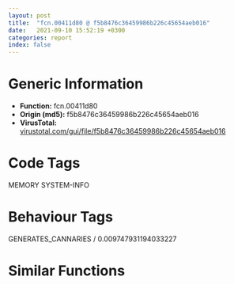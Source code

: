 ```yaml
---
layout: post
title:  "fcn.00411d80 @ f5b8476c36459986b226c45654aeb016"
date:   2021-09-10 15:52:19 +0300
categories: report
index: false
---
```


# Generic Information
- **Function:** fcn.00411d80
- **Origin (md5):** f5b8476c36459986b226c45654aeb016
- **VirusTotal:** [virustotal.com/gui/file/f5b8476c36459986b226c45654aeb016][virustotal_ref]

# Code Tags
<span class="tag" id="MEMORY">MEMORY</span>
<span class="tag" id="SYSTEM-INFO">SYSTEM-INFO</span>


# Behaviour Tags
<span class="bhv-tag" id="GENERATES_CANNARIES">GENERATES_CANNARIES / 0.009747931194033227</span>

# Similar Functions
<script type="text/javascript" src="https://www.gstatic.com/charts/loader.js"></script>
<script type="text/javascript">

    google.charts.load('current', {'packages':['corechart']});
    google.charts.setOnLoadCallback(drawChart);

    function drawChart() {
    var data = new google.visualization.DataTable();
        data.addColumn('number', 'X');
        data.addColumn('number', 'Y');
        data.addColumn({type: 'string', role: 'tooltip', 'p': {'html': true}});
        data.addColumn({'type': 'string', 'role': 'style'});
        
        data.addRows([
    [-148.57583618164062, 111.07160949707031, '<b><a href="/report/fcn.00411d80@f5b8476c36459986b226c45654aeb016">fcn.00411d80</a><br>@f5b8476c36459986b226c45654aeb016</b><br>push 0xc<br>call dword[sym.imp.KERNEL32.dll_IsProcessorFeaturePresent]<br>test eax, eax<br>jne 0x411d93<br>inc eax<br>mov dword[0x480140], eax<br>ret <br>mov eax, dword<br>push ebx<br>push esi<br>mov esi, dword[eax+0x30]<br>add esi, 0x34<br>mov eax, dword[esi]<br>push edi<br>test eax, eax<br>jne 0x411de2<br>mov ebx, dword[sym.imp.KERNEL32.dll_GetProcessHeap]<br>push 8<br>push eax<br>call ebx<br>push eax<br>call dword[sym.imp.KERNEL32.dll_HeapAlloc]<br>mov edi, eax<br>xor eax, eax<br>cmp edi, eax<br>je 0x411dea<br>push eax<br>push edi<br>push esi<br>mov dword[edi], eax<br>mov dword[edi+4], eax<br>call dword[sym.imp.KERNEL32.dll_InterlockedCompareExchange]<br>test eax, eax<br>je 0x411de0<br>push edi<br>push 0<br>call ebx<br>push eax<br>call dword[sym.imp.KERNEL32.dll_HeapFree]<br>mov eax, dword[esi]<br>mov dword[0x480140], eax<br>xor eax, eax<br>inc eax<br>pop edi<br>pop esi<br>pop ebx<br>ret <br><eoc> ', 'point { fill-color: #e0440e; }'],
[-92.7074966430664, 142.87600708007812, '<b><a href="/report/fcn.004106f2@c6d5547a6b11db0106596d8a93b709be">fcn.004106f2</a><br>@c6d5547a6b11db0106596d8a93b709be</b><br>push 0xc<br>call dword[sym.imp.KERNEL32.dll_IsProcessorFeaturePresent]<br>test eax, eax<br>jne 0x410705<br>inc eax<br>mov dword[0x477100], eax<br>ret <br>mov eax, dword<br>push ebx<br>push esi<br>mov esi, dword[eax+0x30]<br>add esi, 0x34<br>mov eax, dword[esi]<br>push edi<br>test eax, eax<br>jne 0x410754<br>mov ebx, dword[sym.imp.KERNEL32.dll_GetProcessHeap]<br>push 8<br>push eax<br>call ebx<br>push eax<br>call dword[sym.imp.KERNEL32.dll_HeapAlloc]<br>mov edi, eax<br>xor eax, eax<br>cmp edi, eax<br>je 0x41075c<br>push eax<br>push edi<br>push esi<br>mov dword[edi], eax<br>mov dword[edi+4], eax<br>call dword[sym.imp.KERNEL32.dll_InterlockedCompareExchange]<br>test eax, eax<br>je 0x410752<br>push edi<br>push 0<br>call ebx<br>push eax<br>call dword[sym.imp.KERNEL32.dll_HeapFree]<br>mov eax, dword[esi]<br>mov dword[0x477100], eax<br>xor eax, eax<br>inc eax<br>pop edi<br>pop esi<br>pop ebx<br>ret <br><eoc> ', 'null'],
[225.4997100830078, -207.75790405273438, '<b><a href="/report/fcn.00605695@52d540e8e13e0f0bbb8946b2363a382d">fcn.00605695</a><br>@52d540e8e13e0f0bbb8946b2363a382d</b><br>push 0xc<br>call sub.KERNEL32.dll_IsProcessorFeaturePresent<br>test eax, eax<br>jne 0x6056a7<br>inc eax<br>mov dword[0x6a07dc], eax<br>ret <br>push esi<br>mov esi, dword<br>add esi, 0x34<br>push edi<br>mov eax, dword[esi]<br>test eax, eax<br>jne 0x6056f4<br>push 8<br>push eax<br>call dword[sym.imp.KERNEL32.dll_GetProcessHeap]<br>push eax<br>call dword[sym.imp.KERNEL32.dll_HeapAlloc]<br>mov edi, eax<br>test edi, edi<br>je 0x6056fc<br>push edi<br>call dword[sym.imp.KERNEL32.dll_InitializeSListHead]<br>mov ecx, edi<br>xor eax, eax<br>lock cmpxchg<br>test eax, eax<br>je 0x6056f2<br>push edi<br>push 0<br>call dword[sym.imp.KERNEL32.dll_GetProcessHeap]<br>push eax<br>call dword[sym.imp.KERNEL32.dll_HeapFree]<br>mov eax, dword[esi]<br>mov dword[0x6a07dc], eax<br>xor eax, eax<br>inc eax<br>pop edi<br>pop esi<br>ret <br><eoc> ', 'null'],
[-148.51914978027344, 46.1033821105957, '<b><a href="/report/fcn.004106f2@6e426bd8e348fab7a17ba317fb0f2d87">fcn.004106f2</a><br>@6e426bd8e348fab7a17ba317fb0f2d87</b><br>push 0xc<br>call dword[sym.imp.KERNEL32.dll_IsProcessorFeaturePresent]<br>test eax, eax<br>jne 0x410705<br>inc eax<br>mov dword[0x477100], eax<br>ret <br>mov eax, dword<br>push ebx<br>push esi<br>mov esi, dword[eax+0x30]<br>add esi, 0x34<br>mov eax, dword[esi]<br>push edi<br>test eax, eax<br>jne 0x410754<br>mov ebx, dword[sym.imp.KERNEL32.dll_GetProcessHeap]<br>push 8<br>push eax<br>call ebx<br>push eax<br>call dword[sym.imp.KERNEL32.dll_HeapAlloc]<br>mov edi, eax<br>xor eax, eax<br>cmp edi, eax<br>je 0x41075c<br>push eax<br>push edi<br>push esi<br>mov dword[edi], eax<br>mov dword[edi+4], eax<br>call dword[sym.imp.KERNEL32.dll_InterlockedCompareExchange]<br>test eax, eax<br>je 0x410752<br>push edi<br>push 0<br>call ebx<br>push eax<br>call dword[sym.imp.KERNEL32.dll_HeapFree]<br>mov eax, dword[esi]<br>mov dword[0x477100], eax<br>xor eax, eax<br>inc eax<br>pop edi<br>pop esi<br>pop ebx<br>ret <br><eoc> ', 'null'],
[-39.74392318725586, -79.68594360351562, '<b><a href="/report/fcn.004106f2@e83552e81a6f265fd7baa50402d3d47d">fcn.004106f2</a><br>@e83552e81a6f265fd7baa50402d3d47d</b><br>push 0xc<br>call dword[sym.imp.KERNEL32.dll_IsProcessorFeaturePresent]<br>test eax, eax<br>jne 0x410705<br>inc eax<br>mov dword[0x477100], eax<br>ret <br>mov eax, dword<br>push ebx<br>push esi<br>mov esi, dword[eax+0x30]<br>add esi, 0x34<br>mov eax, dword[esi]<br>push edi<br>test eax, eax<br>jne 0x410754<br>mov ebx, dword[sym.imp.KERNEL32.dll_GetProcessHeap]<br>push 8<br>push eax<br>call ebx<br>push eax<br>call dword[sym.imp.KERNEL32.dll_HeapAlloc]<br>mov edi, eax<br>xor eax, eax<br>cmp edi, eax<br>je 0x41075c<br>push eax<br>push edi<br>push esi<br>mov dword[edi], eax<br>mov dword[edi+4], eax<br>call dword[sym.imp.KERNEL32.dll_InterlockedCompareExchange]<br>test eax, eax<br>je 0x410752<br>push edi<br>push 0<br>call ebx<br>push eax<br>call dword[sym.imp.KERNEL32.dll_HeapFree]<br>mov eax, dword[esi]<br>mov dword[0x477100], eax<br>xor eax, eax<br>inc eax<br>pop edi<br>pop esi<br>pop ebx<br>ret <br><eoc> ', 'null'],
[-41.91917037963867, 101.80802917480469, '<b><a href="/report/fcn.004106f2@9571c7458fae91969aaed3955e433f49">fcn.004106f2</a><br>@9571c7458fae91969aaed3955e433f49</b><br>push 0xc<br>call dword[sym.imp.KERNEL32.dll_IsProcessorFeaturePresent]<br>test eax, eax<br>jne 0x410705<br>inc eax<br>mov dword[0x477100], eax<br>ret <br>mov eax, dword<br>push ebx<br>push esi<br>mov esi, dword[eax+0x30]<br>add esi, 0x34<br>mov eax, dword[esi]<br>push edi<br>test eax, eax<br>jne 0x410754<br>mov ebx, dword[sym.imp.KERNEL32.dll_GetProcessHeap]<br>push 8<br>push eax<br>call ebx<br>push eax<br>call dword[sym.imp.KERNEL32.dll_HeapAlloc]<br>mov edi, eax<br>xor eax, eax<br>cmp edi, eax<br>je 0x41075c<br>push eax<br>push edi<br>push esi<br>mov dword[edi], eax<br>mov dword[edi+4], eax<br>call dword[sym.imp.KERNEL32.dll_InterlockedCompareExchange]<br>test eax, eax<br>je 0x410752<br>push edi<br>push 0<br>call ebx<br>push eax<br>call dword[sym.imp.KERNEL32.dll_HeapFree]<br>mov eax, dword[esi]<br>mov dword[0x477100], eax<br>xor eax, eax<br>inc eax<br>pop edi<br>pop esi<br>pop ebx<br>ret <br><eoc> ', 'null'],
[168.55410766601562, -227.14697265625, '<b><a href="/report/fcn.0047b652@152885a790b99953ce23874f0947b7bd">fcn.0047b652</a><br>@152885a790b99953ce23874f0947b7bd</b><br>push 0xc<br>call sub.KERNEL32.dll_IsProcessorFeaturePresent<br>test eax, eax<br>jne 0x47b664<br>inc eax<br>mov dword[0x4bd060], eax<br>ret <br>push esi<br>mov esi, dword<br>add esi, 0x34<br>push edi<br>mov eax, dword[esi]<br>test eax, eax<br>jne 0x47b6b1<br>push 8<br>push eax<br>call dword[sym.imp.KERNEL32.dll_GetProcessHeap]<br>push eax<br>call dword[sym.imp.KERNEL32.dll_HeapAlloc]<br>mov edi, eax<br>test edi, edi<br>je 0x47b6b9<br>push edi<br>call dword[sym.imp.KERNEL32.dll_InitializeSListHead]<br>mov ecx, edi<br>xor eax, eax<br>lock cmpxchg<br>test eax, eax<br>je 0x47b6af<br>push edi<br>push 0<br>call dword[sym.imp.KERNEL32.dll_GetProcessHeap]<br>push eax<br>call dword[sym.imp.KERNEL32.dll_HeapFree]<br>mov eax, dword[esi]<br>mov dword[0x4bd060], eax<br>xor eax, eax<br>inc eax<br>pop edi<br>pop esi<br>ret <br><eoc> ', 'null'],
[-153.83900451660156, -18.719926834106445, '<b><a href="/report/fcn.004106f2@146b14fc12cf789043a79d4f548a23bf">fcn.004106f2</a><br>@146b14fc12cf789043a79d4f548a23bf</b><br>push 0xc<br>call dword[sym.imp.KERNEL32.dll_IsProcessorFeaturePresent]<br>test eax, eax<br>jne 0x410705<br>inc eax<br>mov dword[0x477100], eax<br>ret <br>mov eax, dword<br>push ebx<br>push esi<br>mov esi, dword[eax+0x30]<br>add esi, 0x34<br>mov eax, dword[esi]<br>push edi<br>test eax, eax<br>jne 0x410754<br>mov ebx, dword[sym.imp.KERNEL32.dll_GetProcessHeap]<br>push 8<br>push eax<br>call ebx<br>push eax<br>call dword[sym.imp.KERNEL32.dll_HeapAlloc]<br>mov edi, eax<br>xor eax, eax<br>cmp edi, eax<br>je 0x41075c<br>push eax<br>push edi<br>push esi<br>mov dword[edi], eax<br>mov dword[edi+4], eax<br>call dword[sym.imp.KERNEL32.dll_InterlockedCompareExchange]<br>test eax, eax<br>je 0x410752<br>push edi<br>push 0<br>call ebx<br>push eax<br>call dword[sym.imp.KERNEL32.dll_HeapFree]<br>mov eax, dword[esi]<br>mov dword[0x477100], eax<br>xor eax, eax<br>inc eax<br>pop edi<br>pop esi<br>pop ebx<br>ret <br><eoc> ', 'null'],
[65.81324005126953, 72.34187316894531, '<b><a href="/report/fcn.004106f2@7307643b343733b7fbd7b4b4fb482515">fcn.004106f2</a><br>@7307643b343733b7fbd7b4b4fb482515</b><br>push 0xc<br>call dword[sym.imp.KERNEL32.dll_IsProcessorFeaturePresent]<br>test eax, eax<br>jne 0x410705<br>inc eax<br>mov dword[0x477100], eax<br>ret <br>mov eax, dword<br>push ebx<br>push esi<br>mov esi, dword[eax+0x30]<br>add esi, 0x34<br>mov eax, dword[esi]<br>push edi<br>test eax, eax<br>jne 0x410754<br>mov ebx, dword[sym.imp.KERNEL32.dll_GetProcessHeap]<br>push 8<br>push eax<br>call ebx<br>push eax<br>call dword[sym.imp.KERNEL32.dll_HeapAlloc]<br>mov edi, eax<br>xor eax, eax<br>cmp edi, eax<br>je 0x41075c<br>push eax<br>push edi<br>push esi<br>mov dword[edi], eax<br>mov dword[edi+4], eax<br>call dword[sym.imp.KERNEL32.dll_InterlockedCompareExchange]<br>test eax, eax<br>je 0x410752<br>push edi<br>push 0<br>call ebx<br>push eax<br>call dword[sym.imp.KERNEL32.dll_HeapFree]<br>mov eax, dword[esi]<br>mov dword[0x477100], eax<br>xor eax, eax<br>inc eax<br>pop edi<br>pop esi<br>pop ebx<br>ret <br><eoc> ', 'null'],
[18.48543930053711, -47.72465515136719, '<b><a href="/report/fcn.004106f2@3aa98225e51cbcae2d334c8b6b4ed9fd">fcn.004106f2</a><br>@3aa98225e51cbcae2d334c8b6b4ed9fd</b><br>push 0xc<br>call dword[sym.imp.KERNEL32.dll_IsProcessorFeaturePresent]<br>test eax, eax<br>jne 0x410705<br>inc eax<br>mov dword[0x477100], eax<br>ret <br>mov eax, dword<br>push ebx<br>push esi<br>mov esi, dword[eax+0x30]<br>add esi, 0x34<br>mov eax, dword[esi]<br>push edi<br>test eax, eax<br>jne 0x410754<br>mov ebx, dword[sym.imp.KERNEL32.dll_GetProcessHeap]<br>push 8<br>push eax<br>call ebx<br>push eax<br>call dword[sym.imp.KERNEL32.dll_HeapAlloc]<br>mov edi, eax<br>xor eax, eax<br>cmp edi, eax<br>je 0x41075c<br>push eax<br>push edi<br>push esi<br>mov dword[edi], eax<br>mov dword[edi+4], eax<br>call dword[sym.imp.KERNEL32.dll_InterlockedCompareExchange]<br>test eax, eax<br>je 0x410752<br>push edi<br>push 0<br>call ebx<br>push eax<br>call dword[sym.imp.KERNEL32.dll_HeapFree]<br>mov eax, dword[esi]<br>mov dword[0x477100], eax<br>xor eax, eax<br>inc eax<br>pop edi<br>pop esi<br>pop ebx<br>ret <br><eoc> ', 'null'],
[-237.61480712890625, 49.841983795166016, '<b><a href="/report/fcn.00456ec0@279a61b1e76da49531f1f16fd1102a2d">fcn.00456ec0</a><br>@279a61b1e76da49531f1f16fd1102a2d</b><br>push 0xc<br>call dword[sym.imp.KERNEL32.dll_IsProcessorFeaturePresent]<br>test eax, eax<br>jne 0x456ed3<br>inc eax<br>mov dword[0x542f3c], eax<br>ret <br>push ebx<br>push esi<br>push edi<br>push str.kernel32.dll<br>call dword[sym.imp.KERNEL32.dll_LoadLibraryA]<br>mov edi, eax<br>xor ebx, ebx<br>cmp edi, ebx<br>je 0x456f09<br>mov esi, dword[sym.imp.KERNEL32.dll_GetProcAddress]<br>push str.InterlockedPushEntrySList<br>push edi<br>call esi<br>push str.InterlockedPopEntrySList<br>push edi<br>mov dword[0x542f40], eax<br>call esi<br>mov dword[0x542f44], eax<br>cmp dword[0x542f40], ebx<br>je 0x456f6f<br>cmp dword[0x542f44], ebx<br>je 0x456f6f<br>mov eax, dword<br>mov esi, dword[eax+0x30]<br>add esi, 0x34<br>mov eax, dword[esi]<br>cmp eax, ebx<br>jne 0x456f65<br>push 8<br>push ebx<br>mov ebx, dword[sym.imp.KERNEL32.dll_GetProcessHeap]<br>call ebx<br>push eax<br>call dword[sym.imp.KERNEL32.dll_HeapAlloc]<br>mov edi, eax<br>xor eax, eax<br>cmp edi, eax<br>je 0x456f6f<br>push eax<br>push edi<br>push esi<br>mov dword[edi], eax<br>mov dword[edi+4], eax<br>call dword[sym.imp.KERNEL32.dll_InterlockedCompareExchange]<br>test eax, eax<br>je 0x456f63<br>push edi<br>push 0<br>call ebx<br>push eax<br>call dword[sym.imp.KERNEL32.dll_HeapFree]<br>mov eax, dword[esi]<br>mov dword[0x542f3c], eax<br>xor eax, eax<br>inc eax<br>jmp 0x456f71<br>xor eax, eax<br>pop edi<br>pop esi<br>pop ebx<br>ret <br><eoc> ', 'null'],
[1.1552857160568237, 11.910235404968262, '<b><a href="/report/fcn.004113e8@20a93604f17ee6f3c2aa7b1f7a497fcf">fcn.004113e8</a><br>@20a93604f17ee6f3c2aa7b1f7a497fcf</b><br>push 0xc<br>call dword[sym.imp.KERNEL32.dll_IsProcessorFeaturePresent]<br>test eax, eax<br>jne 0x4113fb<br>inc eax<br>mov dword[0x484120], eax<br>ret <br>mov eax, dword<br>push ebx<br>push esi<br>mov esi, dword[eax+0x30]<br>add esi, 0x34<br>mov eax, dword[esi]<br>push edi<br>test eax, eax<br>jne 0x41144a<br>mov ebx, dword[sym.imp.KERNEL32.dll_GetProcessHeap]<br>push 8<br>push eax<br>call ebx<br>push eax<br>call dword[sym.imp.KERNEL32.dll_HeapAlloc]<br>mov edi, eax<br>xor eax, eax<br>cmp edi, eax<br>je 0x411452<br>push eax<br>push edi<br>push esi<br>mov dword[edi], eax<br>mov dword[edi+4], eax<br>call dword[sym.imp.KERNEL32.dll_InterlockedCompareExchange]<br>test eax, eax<br>je 0x411448<br>push edi<br>push 0<br>call ebx<br>push eax<br>call dword[sym.imp.KERNEL32.dll_HeapFree]<br>mov eax, dword[esi]<br>mov dword[0x484120], eax<br>xor eax, eax<br>inc eax<br>pop edi<br>pop esi<br>pop ebx<br>ret <br><eoc> ', 'null'],
[-47.75736999511719, -17.92437744140625, '<b><a href="/report/fcn.00410a58@96a869ae624ddb4834a1d5a829f85469">fcn.00410a58</a><br>@96a869ae624ddb4834a1d5a829f85469</b><br>push 0xc<br>call dword[sym.imp.KERNEL32.dll_IsProcessorFeaturePresent]<br>test eax, eax<br>jne 0x410a6b<br>inc eax<br>mov dword[0x47f0e0], eax<br>ret <br>mov eax, dword<br>push ebx<br>push esi<br>mov esi, dword[eax+0x30]<br>add esi, 0x34<br>mov eax, dword[esi]<br>push edi<br>test eax, eax<br>jne 0x410aba<br>mov ebx, dword[sym.imp.KERNEL32.dll_GetProcessHeap]<br>push 8<br>push eax<br>call ebx<br>push eax<br>call dword[sym.imp.KERNEL32.dll_HeapAlloc]<br>mov edi, eax<br>xor eax, eax<br>cmp edi, eax<br>je 0x410ac2<br>push eax<br>push edi<br>push esi<br>mov dword[edi], eax<br>mov dword[edi+4], eax<br>call dword[sym.imp.KERNEL32.dll_InterlockedCompareExchange]<br>test eax, eax<br>je 0x410ab8<br>push edi<br>push 0<br>call ebx<br>push eax<br>call dword[sym.imp.KERNEL32.dll_HeapFree]<br>mov eax, dword[esi]<br>mov dword[0x47f0e0], eax<br>xor eax, eax<br>inc eax<br>pop edi<br>pop esi<br>pop ebx<br>ret <br><eoc> ', 'null'],
[187.55113220214844, -189.45858764648438, '<b><a href="/report/fcn.0047b652@fb9b7d22bc1c143ac66b0575cbdd088d">fcn.0047b652</a><br>@fb9b7d22bc1c143ac66b0575cbdd088d</b><br>push 0xc<br>call sub.KERNEL32.dll_IsProcessorFeaturePresent<br>test eax, eax<br>jne 0x47b664<br>inc eax<br>mov dword[0x4bd060], eax<br>ret <br>push esi<br>mov esi, dword<br>add esi, 0x34<br>push edi<br>mov eax, dword[esi]<br>test eax, eax<br>jne 0x47b6b1<br>push 8<br>push eax<br>call dword[sym.imp.KERNEL32.dll_GetProcessHeap]<br>push eax<br>call dword[sym.imp.KERNEL32.dll_HeapAlloc]<br>mov edi, eax<br>test edi, edi<br>je 0x47b6b9<br>push edi<br>call dword[sym.imp.KERNEL32.dll_InitializeSListHead]<br>mov ecx, edi<br>xor eax, eax<br>lock cmpxchg<br>test eax, eax<br>je 0x47b6af<br>push edi<br>push 0<br>call dword[sym.imp.KERNEL32.dll_GetProcessHeap]<br>push eax<br>call dword[sym.imp.KERNEL32.dll_HeapFree]<br>mov eax, dword[esi]<br>mov dword[0x4bd060], eax<br>xor eax, eax<br>inc eax<br>pop edi<br>pop esi<br>ret <br><eoc> ', 'null'],
[-101.06830596923828, -55.41475296020508, '<b><a href="/report/fcn.004106f2@3d7f25d788af3e7f7707a736ac852465">fcn.004106f2</a><br>@3d7f25d788af3e7f7707a736ac852465</b><br>push 0xc<br>call dword[sym.imp.KERNEL32.dll_IsProcessorFeaturePresent]<br>test eax, eax<br>jne 0x410705<br>inc eax<br>mov dword[0x477100], eax<br>ret <br>mov eax, dword<br>push ebx<br>push esi<br>mov esi, dword[eax+0x30]<br>add esi, 0x34<br>mov eax, dword[esi]<br>push edi<br>test eax, eax<br>jne 0x410754<br>mov ebx, dword[sym.imp.KERNEL32.dll_GetProcessHeap]<br>push 8<br>push eax<br>call ebx<br>push eax<br>call dword[sym.imp.KERNEL32.dll_HeapAlloc]<br>mov edi, eax<br>xor eax, eax<br>cmp edi, eax<br>je 0x41075c<br>push eax<br>push edi<br>push esi<br>mov dword[edi], eax<br>mov dword[edi+4], eax<br>call dword[sym.imp.KERNEL32.dll_InterlockedCompareExchange]<br>test eax, eax<br>je 0x410752<br>push edi<br>push 0<br>call ebx<br>push eax<br>call dword[sym.imp.KERNEL32.dll_HeapFree]<br>mov eax, dword[esi]<br>mov dword[0x477100], eax<br>xor eax, eax<br>inc eax<br>pop edi<br>pop esi<br>pop ebx<br>ret <br><eoc> ', 'null'],
[206.52467346191406, -245.45864868164062, '<b><a href="/report/fcn.0047b652@912f1d013a0d6151bc7a7cef6da1b2a0">fcn.0047b652</a><br>@912f1d013a0d6151bc7a7cef6da1b2a0</b><br>push 0xc<br>call sub.KERNEL32.dll_IsProcessorFeaturePresent<br>test eax, eax<br>jne 0x47b664<br>inc eax<br>mov dword[0x4bd060], eax<br>ret <br>push esi<br>mov esi, dword<br>add esi, 0x34<br>push edi<br>mov eax, dword[esi]<br>test eax, eax<br>jne 0x47b6b1<br>push 8<br>push eax<br>call dword[sym.imp.KERNEL32.dll_GetProcessHeap]<br>push eax<br>call dword[sym.imp.KERNEL32.dll_HeapAlloc]<br>mov edi, eax<br>test edi, edi<br>je 0x47b6b9<br>push edi<br>call dword[sym.imp.KERNEL32.dll_InitializeSListHead]<br>mov ecx, edi<br>xor eax, eax<br>lock cmpxchg<br>test eax, eax<br>je 0x47b6af<br>push edi<br>push 0<br>call dword[sym.imp.KERNEL32.dll_GetProcessHeap]<br>push eax<br>call dword[sym.imp.KERNEL32.dll_HeapFree]<br>mov eax, dword[esi]<br>mov dword[0x4bd060], eax<br>xor eax, eax<br>inc eax<br>pop edi<br>pop esi<br>ret <br><eoc> ', 'null'],
[4.776790142059326, 68.10165405273438, '<b><a href="/report/fcn.0041088c@e16f74a2849182d98050864255e902f8">fcn.0041088c</a><br>@e16f74a2849182d98050864255e902f8</b><br>push 0xc<br>call dword[sym.imp.KERNEL32.dll_IsProcessorFeaturePresent]<br>test eax, eax<br>jne 0x41089f<br>inc eax<br>mov dword[0x4780e0], eax<br>ret <br>mov eax, dword<br>push ebx<br>push esi<br>mov esi, dword[eax+0x30]<br>add esi, 0x34<br>mov eax, dword[esi]<br>push edi<br>test eax, eax<br>jne 0x4108ee<br>mov ebx, dword[sym.imp.KERNEL32.dll_GetProcessHeap]<br>push 8<br>push eax<br>call ebx<br>push eax<br>call dword[sym.imp.KERNEL32.dll_HeapAlloc]<br>mov edi, eax<br>xor eax, eax<br>cmp edi, eax<br>je 0x4108f6<br>push eax<br>push edi<br>push esi<br>mov dword[edi], eax<br>mov dword[edi+4], eax<br>call dword[sym.imp.KERNEL32.dll_InterlockedCompareExchange]<br>test eax, eax<br>je 0x4108ec<br>push edi<br>push 0<br>call ebx<br>push eax<br>call dword[sym.imp.KERNEL32.dll_HeapFree]<br>mov eax, dword[esi]<br>mov dword[0x4780e0], eax<br>xor eax, eax<br>inc eax<br>pop edi<br>pop esi<br>pop ebx<br>ret <br><eoc> ', 'null'],
[25.24217987060547, 127.53156280517578, '<b><a href="/report/fcn.004106f2@b8b9cf6862b0d68d10750002e5baaf97">fcn.004106f2</a><br>@b8b9cf6862b0d68d10750002e5baaf97</b><br>push 0xc<br>call dword[sym.imp.KERNEL32.dll_IsProcessorFeaturePresent]<br>test eax, eax<br>jne 0x410705<br>inc eax<br>mov dword[0x477100], eax<br>ret <br>mov eax, dword<br>push ebx<br>push esi<br>mov esi, dword[eax+0x30]<br>add esi, 0x34<br>mov eax, dword[esi]<br>push edi<br>test eax, eax<br>jne 0x410754<br>mov ebx, dword[sym.imp.KERNEL32.dll_GetProcessHeap]<br>push 8<br>push eax<br>call ebx<br>push eax<br>call dword[sym.imp.KERNEL32.dll_HeapAlloc]<br>mov edi, eax<br>xor eax, eax<br>cmp edi, eax<br>je 0x41075c<br>push eax<br>push edi<br>push esi<br>mov dword[edi], eax<br>mov dword[edi+4], eax<br>call dword[sym.imp.KERNEL32.dll_InterlockedCompareExchange]<br>test eax, eax<br>je 0x410752<br>push edi<br>push 0<br>call ebx<br>push eax<br>call dword[sym.imp.KERNEL32.dll_HeapFree]<br>mov eax, dword[esi]<br>mov dword[0x477100], eax<br>xor eax, eax<br>inc eax<br>pop edi<br>pop esi<br>pop ebx<br>ret <br><eoc> ', 'null'],
[61.709110260009766, 6.146731853485107, '<b><a href="/report/fcn.004106f2@e3d061f479f25b8f541d0905c967999c">fcn.004106f2</a><br>@e3d061f479f25b8f541d0905c967999c</b><br>push 0xc<br>call dword[sym.imp.KERNEL32.dll_IsProcessorFeaturePresent]<br>test eax, eax<br>jne 0x410705<br>inc eax<br>mov dword[0x477100], eax<br>ret <br>mov eax, dword<br>push ebx<br>push esi<br>mov esi, dword[eax+0x30]<br>add esi, 0x34<br>mov eax, dword[esi]<br>push edi<br>test eax, eax<br>jne 0x410754<br>mov ebx, dword[sym.imp.KERNEL32.dll_GetProcessHeap]<br>push 8<br>push eax<br>call ebx<br>push eax<br>call dword[sym.imp.KERNEL32.dll_HeapAlloc]<br>mov edi, eax<br>xor eax, eax<br>cmp edi, eax<br>je 0x41075c<br>push eax<br>push edi<br>push esi<br>mov dword[edi], eax<br>mov dword[edi+4], eax<br>call dword[sym.imp.KERNEL32.dll_InterlockedCompareExchange]<br>test eax, eax<br>je 0x410752<br>push edi<br>push 0<br>call ebx<br>push eax<br>call dword[sym.imp.KERNEL32.dll_HeapFree]<br>mov eax, dword[esi]<br>mov dword[0x477100], eax<br>xor eax, eax<br>inc eax<br>pop edi<br>pop esi<br>pop ebx<br>ret <br><eoc> ', 'null'],
[-97.2026138305664, 12.462502479553223, '<b><a href="/report/fcn.004106f2@44a756939733df3681808b122b91651f">fcn.004106f2</a><br>@44a756939733df3681808b122b91651f</b><br>push 0xc<br>call dword[sym.imp.KERNEL32.dll_IsProcessorFeaturePresent]<br>test eax, eax<br>jne 0x410705<br>inc eax<br>mov dword[0x477100], eax<br>ret <br>mov eax, dword<br>push ebx<br>push esi<br>mov esi, dword[eax+0x30]<br>add esi, 0x34<br>mov eax, dword[esi]<br>push edi<br>test eax, eax<br>jne 0x410754<br>mov ebx, dword[sym.imp.KERNEL32.dll_GetProcessHeap]<br>push 8<br>push eax<br>call ebx<br>push eax<br>call dword[sym.imp.KERNEL32.dll_HeapAlloc]<br>mov edi, eax<br>xor eax, eax<br>cmp edi, eax<br>je 0x41075c<br>push eax<br>push edi<br>push esi<br>mov dword[edi], eax<br>mov dword[edi+4], eax<br>call dword[sym.imp.KERNEL32.dll_InterlockedCompareExchange]<br>test eax, eax<br>je 0x410752<br>push edi<br>push 0<br>call ebx<br>push eax<br>call dword[sym.imp.KERNEL32.dll_HeapFree]<br>mov eax, dword[esi]<br>mov dword[0x477100], eax<br>xor eax, eax<br>inc eax<br>pop edi<br>pop esi<br>pop ebx<br>ret <br><eoc> ', 'null'],
[-48.380008697509766, 42.36861038208008, '<b><a href="/report/fcn.00410a58@505be53c36227b94e2fcc406f247f6e5">fcn.00410a58</a><br>@505be53c36227b94e2fcc406f247f6e5</b><br>push 0xc<br>call dword[sym.imp.KERNEL32.dll_IsProcessorFeaturePresent]<br>test eax, eax<br>jne 0x410a6b<br>inc eax<br>mov dword[0x47f0e0], eax<br>ret <br>mov eax, dword<br>push ebx<br>push esi<br>mov esi, dword[eax+0x30]<br>add esi, 0x34<br>mov eax, dword[esi]<br>push edi<br>test eax, eax<br>jne 0x410aba<br>mov ebx, dword[sym.imp.KERNEL32.dll_GetProcessHeap]<br>push 8<br>push eax<br>call ebx<br>push eax<br>call dword[sym.imp.KERNEL32.dll_HeapAlloc]<br>mov edi, eax<br>xor eax, eax<br>cmp edi, eax<br>je 0x410ac2<br>push eax<br>push edi<br>push esi<br>mov dword[edi], eax<br>mov dword[edi+4], eax<br>call dword[sym.imp.KERNEL32.dll_InterlockedCompareExchange]<br>test eax, eax<br>je 0x410ab8<br>push edi<br>push 0<br>call ebx<br>push eax<br>call dword[sym.imp.KERNEL32.dll_HeapFree]<br>mov eax, dword[esi]<br>mov dword[0x47f0e0], eax<br>xor eax, eax<br>inc eax<br>pop edi<br>pop esi<br>pop ebx<br>ret <br><eoc> ', 'null'],
[-94.43486022949219, 75.76272583007812, '<b><a href="/report/fcn.00410a58@c077742bdc6d4f2c0ca7d0e2a6a94acf">fcn.00410a58</a><br>@c077742bdc6d4f2c0ca7d0e2a6a94acf</b><br>push 0xc<br>call dword[sym.imp.KERNEL32.dll_IsProcessorFeaturePresent]<br>test eax, eax<br>jne 0x410a6b<br>inc eax<br>mov dword[0x47f0e0], eax<br>ret <br>mov eax, dword<br>push ebx<br>push esi<br>mov esi, dword[eax+0x30]<br>add esi, 0x34<br>mov eax, dword[esi]<br>push edi<br>test eax, eax<br>jne 0x410aba<br>mov ebx, dword[sym.imp.KERNEL32.dll_GetProcessHeap]<br>push 8<br>push eax<br>call ebx<br>push eax<br>call dword[sym.imp.KERNEL32.dll_HeapAlloc]<br>mov edi, eax<br>xor eax, eax<br>cmp edi, eax<br>je 0x410ac2<br>push eax<br>push edi<br>push esi<br>mov dword[edi], eax<br>mov dword[edi+4], eax<br>call dword[sym.imp.KERNEL32.dll_InterlockedCompareExchange]<br>test eax, eax<br>je 0x410ab8<br>push edi<br>push 0<br>call ebx<br>push eax<br>call dword[sym.imp.KERNEL32.dll_HeapFree]<br>mov eax, dword[esi]<br>mov dword[0x47f0e0], eax<br>xor eax, eax<br>inc eax<br>pop edi<br>pop esi<br>pop ebx<br>ret <br><eoc> ', 'null'],
[-30.315528869628906, 163.33665466308594, '<b><a href="/report/fcn.004106f2@a314f14b11fc4f772a3e30c11b5cb1d4">fcn.004106f2</a><br>@a314f14b11fc4f772a3e30c11b5cb1d4</b><br>push 0xc<br>call dword[sym.imp.KERNEL32.dll_IsProcessorFeaturePresent]<br>test eax, eax<br>jne 0x410705<br>inc eax<br>mov dword[0x477100], eax<br>ret <br>mov eax, dword<br>push ebx<br>push esi<br>mov esi, dword[eax+0x30]<br>add esi, 0x34<br>mov eax, dword[esi]<br>push edi<br>test eax, eax<br>jne 0x410754<br>mov ebx, dword[sym.imp.KERNEL32.dll_GetProcessHeap]<br>push 8<br>push eax<br>call ebx<br>push eax<br>call dword[sym.imp.KERNEL32.dll_HeapAlloc]<br>mov edi, eax<br>xor eax, eax<br>cmp edi, eax<br>je 0x41075c<br>push eax<br>push edi<br>push esi<br>mov dword[edi], eax<br>mov dword[edi+4], eax<br>call dword[sym.imp.KERNEL32.dll_InterlockedCompareExchange]<br>test eax, eax<br>je 0x410752<br>push edi<br>push 0<br>call ebx<br>push eax<br>call dword[sym.imp.KERNEL32.dll_HeapFree]<br>mov eax, dword[esi]<br>mov dword[0x477100], eax<br>xor eax, eax<br>inc eax<br>pop edi<br>pop esi<br>pop ebx<br>ret <br><eoc> ', 'null'],

        ]);

    var options = {
        title: 'Similarity Plot',
        legend: 'none',
        colors: ['#dedbd9', '#e6693e', '#ec8f6e', '#f3b49f', '#f6c7b6'],
        tooltip: {isHtml: true, trigger: 'both'},
        explorer: {
        actions: ["dragToZoom", "rightClickToReset"],
        },
        chartArea: {
        width: '80%',
        height: '80%'
        },
        width: '100%',
        height: '100%'
    };

    var chart = new google.visualization.ScatterChart(document.getElementById('chart_div'));

    chart.draw(data, options);
    }
    
</script>


<div id="chart_div" style="width: 100%px; height: 100%;"></div>

# Disassembled Code
{% highlight nasm %}

push 0xc
call dword[sym.imp.KERNEL32.dll_IsProcessorFeaturePresent]
test eax, eax
jne 0x411d93
inc eax
mov dword[0x480140], eax
ret
mov eax, dword
push ebx
push esi
mov esi, dword[eax+0x30]
add esi, 0x34
mov eax, dword[esi]
push edi
test eax, eax
jne 0x411de2
mov ebx, dword[sym.imp.KERNEL32.dll_GetProcessHeap]
push 8
push eax
call ebx
push eax
call dword[sym.imp.KERNEL32.dll_HeapAlloc]
mov edi, eax
xor eax, eax
cmp edi, eax
je 0x411dea
push eax
push edi
push esi
mov dword[edi], eax
mov dword[edi+4], eax
call dword[sym.imp.KERNEL32.dll_InterlockedCompareExchange]
test eax, eax
je 0x411de0
push edi
push 0
call ebx
push eax
call dword[sym.imp.KERNEL32.dll_HeapFree]
mov eax, dword[esi]
mov dword[0x480140], eax
xor eax, eax
inc eax
pop edi
pop esi
pop ebx
ret

{% endhighlight %}

[virustotal_ref]: https://www.virustotal.com/gui/file/f5b8476c36459986b226c45654aeb016